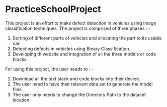 # PracticeSchoolProject
This project is an effort to make defect detection in vehicles using Image classification techniques. The project is comprised of three phases : -
1. Sorting of different parts of vehicles and allocating the part to its usable car.
2. Detecting defects in vehicles using Binary Classification.
3. Developing th website and integration of all the three models or code blocks.


For using this project, the user needs to : - 
1. Download all the text stack and code blocks into their device.
2. The user need to have their relevant data set to generate the model files.
3. The user only needs to change the Directory Path to the dataset location. 
